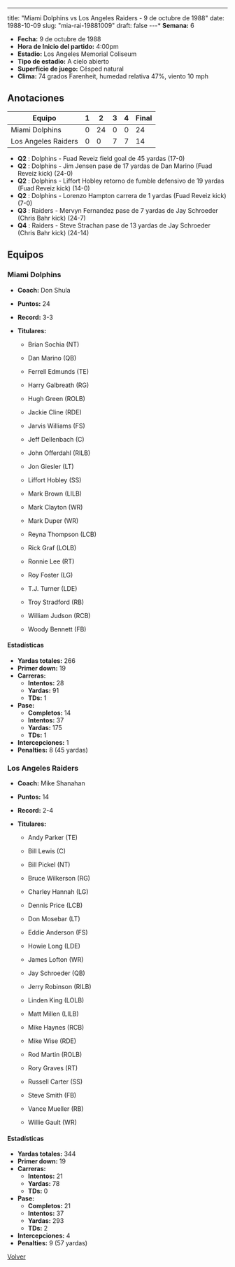 ---
title: "Miami Dolphins vs Los Angeles Raiders - 9 de octubre de 1988"
date: 1988-10-09
slug: "mia-rai-19881009"
draft: false
---* **Semana:** 6
* **Fecha:** 9 de octubre de 1988
* **Hora de Inicio del partido:** 4:00pm
* **Estadio:** Los Angeles Memorial Coliseum
* **Tipo de estadio:** A cielo abierto
* **Superficie de juego:** Césped natural
* **Clima:** 74 grados Farenheit, humedad relativa 47%, viento 10 mph




## Anotaciones
| Equipo | 1 | 2 | 3 | 4 | Final |
|--------|---|---|---|---|-------|
| Miami Dolphins  | 0 | 24 | 0 | 0  | 24 |
| Los Angeles Raiders  | 0 | 0 | 7 | 7  | 14 |
* **Q2** : Dolphins - Fuad Reveiz field goal de 45 yardas (17-0)
* **Q2** : Dolphins - Jim Jensen pase de 17 yardas de Dan Marino (Fuad Reveiz kick) (24-0)
* **Q2** : Dolphins - Liffort Hobley retorno de fumble defensivo de 19 yardas (Fuad Reveiz kick) (14-0)
* **Q2** : Dolphins - Lorenzo Hampton carrera de 1 yardas (Fuad Reveiz kick) (7-0)
* **Q3** : Raiders - Mervyn Fernandez pase de 7 yardas de Jay Schroeder (Chris Bahr kick) (24-7)
* **Q4** : Raiders - Steve Strachan pase de 13 yardas de Jay Schroeder (Chris Bahr kick) (24-14)


## Equipos


### Miami Dolphins
* **Coach:** Don Shula
* **Puntos:** 24
* **Record:** 3-3
* **Titulares:** 

  * Brian Sochia (NT) 

  * Dan Marino (QB) 

  * Ferrell Edmunds (TE) 

  * Harry Galbreath (RG) 

  * Hugh Green (ROLB) 

  * Jackie Cline (RDE) 

  * Jarvis Williams (FS) 

  * Jeff Dellenbach (C) 

  * John Offerdahl (RILB) 

  * Jon Giesler (LT) 

  * Liffort Hobley (SS) 

  * Mark Brown (LILB) 

  * Mark Clayton (WR) 

  * Mark Duper (WR) 

  * Reyna Thompson (LCB) 

  * Rick Graf (LOLB) 

  * Ronnie Lee (RT) 

  * Roy Foster (LG) 

  * T.J. Turner (LDE) 

  * Troy Stradford (RB) 

  * William Judson (RCB) 

  * Woody Bennett (FB) 

#### Estadísticas
* **Yardas totales:** 266
* **Primer down:** 19
* **Carreras:**
  * **Intentos:** 28
  * **Yardas:** 91
  * **TDs:** 1
* **Pase:**
  * **Completos:** 14
  * **Intentos:** 37
  * **Yardas:** 175
  * **TDs:** 1
* **Intercepciones:** 1
* **Penalties:** 8 (45 yardas)

### Los Angeles Raiders
* **Coach:** Mike Shanahan
* **Puntos:** 14
* **Record:** 2-4
* **Titulares:** 

  * Andy Parker (TE) 

  * Bill Lewis (C) 

  * Bill Pickel (NT) 

  * Bruce Wilkerson (RG) 

  * Charley Hannah (LG) 

  * Dennis Price (LCB) 

  * Don Mosebar (LT) 

  * Eddie Anderson (FS) 

  * Howie Long (LDE) 

  * James Lofton (WR) 

  * Jay Schroeder (QB) 

  * Jerry Robinson (RILB) 

  * Linden King (LOLB) 

  * Matt Millen (LILB) 

  * Mike Haynes (RCB) 

  * Mike Wise (RDE) 

  * Rod Martin (ROLB) 

  * Rory Graves (RT) 

  * Russell Carter (SS) 

  * Steve Smith (FB) 

  * Vance Mueller (RB) 

  * Willie Gault (WR) 

#### Estadísticas
* **Yardas totales:** 344
* **Primer down:** 19
* **Carreras:**
  * **Intentos:** 21
  * **Yardas:** 78
  * **TDs:** 0
* **Pase:**
  * **Completos:** 21
  * **Intentos:** 37
  * **Yardas:** 293
  * **TDs:** 2
* **Intercepciones:** 4
* **Penalties:** 9 (57 yardas)


[Volver](/historia/1988)
